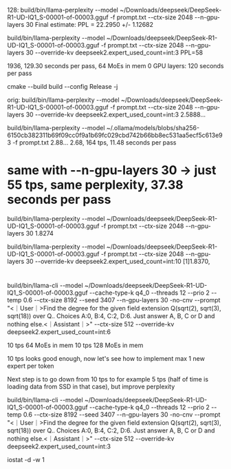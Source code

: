 128:
build/bin/llama-perplexity --model ~/Downloads/deepseek/DeepSeek-R1-UD-IQ1_S-00001-of-00003.gguf -f prompt.txt  --ctx-size 2048  --n-gpu-layers 30
Final estimate: PPL = 22.2950 +/- 1.12682

build/bin/llama-perplexity --model ~/Downloads/deepseek/DeepSeek-R1-UD-IQ1_S-00001-of-00003.gguf -f prompt.txt  --ctx-size 2048  --n-gpu-layers 30 --override-kv deepseek2.expert_used_count=int:3
PPL=58

1936, 129.30 seconds per pass, 64 MoEs in mem
0 GPU layers: 120 seconds per pass

cmake --build build --config Release -j

orig:
build/bin/llama-perplexity --model ~/Downloads/deepseek/DeepSeek-R1-UD-IQ1_S-00001-of-00003.gguf -f prompt.txt  --ctx-size 2048  --n-gpu-layers 30 --override-kv deepseek2.expert_used_count=int:3
2.5888...


build/bin/llama-perplexity --model ~/.ollama/models/blobs/sha256-6150cb382311b69f09cc0f9a1b69fc029cbd742b66bb8ec531aa5ecf5c613e93 -f prompt.txt
2.88...  2.68, 164 tps, 11.48 seconds per pass

# same with --n-gpu-layers 30 -> just 55 tps, same perplexity,  37.38 seconds per pass

build/bin/llama-perplexity --model ~/Downloads/deepseek/DeepSeek-R1-UD-IQ1_S-00001-of-00003.gguf -f prompt.txt  --ctx-size 2048  --n-gpu-layers 30
1.8274

build/bin/llama-perplexity --model ~/Downloads/deepseek/DeepSeek-R1-UD-IQ1_S-00001-of-00003.gguf -f prompt.txt  --ctx-size 2048  --n-gpu-layers 30 --override-kv deepseek2.expert_used_count=int:10
[1]1.8370,

#



 build/bin/llama-cli --model ~/Downloads/deepseek/DeepSeek-R1-UD-IQ1_S-00001-of-00003.gguf --cache-type-k q4_0   --threads 12 --prio 2   --temp 0.6 --ctx-size 8192 --seed 3407 --n-gpu-layers 30 -no-cnv  --prompt "<｜User｜>Find the degree for the given field extension Q(sqrt(2), sqrt(3), sqrt(18)) over Q.. Choices A:0, B:4, C:2, D:6. Just answer A, B, C or D and nothing else.<｜Assistant｜>" --ctx-size 512 --override-kv deepseek2.expert_used_count=int:6

 10 tps 64 MoEs in mem
 10 tps 128 MoEs in mem

 10 tps looks good enough, now let's see how to implement max 1 new expert per token


Next step is to go down from 10 tps to for example 5 tps (half of time is loading data from SSD in that case), but improve perplexity

build/bin/llama-cli --model ~/Downloads/deepseek/DeepSeek-R1-UD-IQ1_S-00001-of-00003.gguf --cache-type-k q4_0   --threads 12 --prio 2   --temp 0.6 --ctx-size 8192 --seed 3407 --n-gpu-layers 30 -no-cnv  --prompt "<｜User｜>Find the degree for the given field extension Q(sqrt(2), sqrt(3), sqrt(18)) over Q.. Choices A:0, B:4, C:2, D:6. Just answer A, B, C or D and nothing else.<｜Assistant｜>" --ctx-size 512 --override-kv deepseek2.expert_used_count=int:3


iostat -d -w 1
